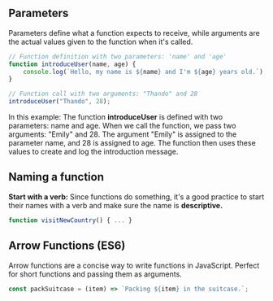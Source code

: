 ## Parameters
Parameters define what a function expects to receive, while arguments are the actual values given to the function when it's called.
```JavaScript
// Function definition with two parameters: 'name' and 'age'
function introduceUser(name, age) {
    console.log(`Hello, my name is ${name} and I'm ${age} years old.`);
}

// Function call with two arguments: "Thando" and 28
introduceUser("Thando", 28);
```

In this example:
The function **introduceUser** is defined with two parameters: name and age.
When we call the function, we pass two arguments: "Emily" and 28.
The argument "Emily" is assigned to the parameter name, and 28 is assigned to age.
The function then uses these values to create and log the introduction message.


## Naming a function
**Start with a verb:** Since functions do something, it's a good practice to start their names with a verb and make sure the name is **descriptive.**
```JavaScript
function visitNewCountry() { ... }
```


## Arrow Functions (ES6)
Arrow functions are a concise way to write functions in JavaScript. Perfect for short functions and passing them as arguments.
```JavaScript
const packSuitcase = (item) => `Packing ${item} in the suitcase.`;
```